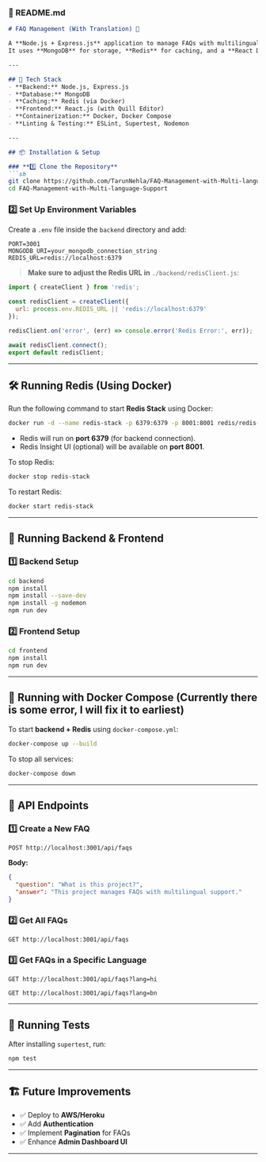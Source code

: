 
### **📖 README.md**  
```markdown
# FAQ Management (With Translation) 📝

A **Node.js + Express.js** application to manage FAQs with multilingual support.  
It uses **MongoDB** for storage, **Redis** for caching, and a **React Dashboard** with **Quill Editor** for content management.

---

## 🚀 Tech Stack
- **Backend:** Node.js, Express.js
- **Database:** MongoDB
- **Caching:** Redis (via Docker)
- **Frontend:** React.js (with Quill Editor)
- **Containerization:** Docker, Docker Compose
- **Linting & Testing:** ESLint, Supertest, Nodemon

---

## 📦 Installation & Setup

### **1️⃣ Clone the Repository**
```sh
git clone https://github.com/TarunNehla/FAQ-Management-with-Multi-language-Support.git
cd FAQ-Management-with-Multi-language-Support
```

### **2️⃣ Set Up Environment Variables**
Create a `.env` file inside the `backend` directory and add:

```env
PORT=3001
MONGODB_URI=your_mongodb_connection_string
REDIS_URL=redis://localhost:6379
```

> **Make sure to adjust the Redis URL in** `./backend/redisClient.js`:
```javascript
import { createClient } from 'redis';

const redisClient = createClient({
  url: process.env.REDIS_URL || 'redis://localhost:6379'
});

redisClient.on('error', (err) => console.error('Redis Error:', err));

await redisClient.connect();
export default redisClient;
```

---

## 🛠 Running Redis (Using Docker)

Run the following command to start **Redis Stack** using Docker:

```sh
docker run -d --name redis-stack -p 6379:6379 -p 8001:8001 redis/redis-stack:latest
```

- Redis will run on **port 6379** (for backend connection).  
- Redis Insight UI (optional) will be available on **port 8001**.

To stop Redis:
```sh
docker stop redis-stack
```

To restart Redis:
```sh
docker start redis-stack
```

---

## 🎯 Running Backend & Frontend

### **1️⃣ Backend Setup**
```sh
cd backend
npm install
npm install --save-dev
npm install -g nodemon
npm run dev
```

### **2️⃣ Frontend Setup**
```sh
cd frontend
npm install
npm run dev
```

---

## 🐳 Running with Docker Compose (Currently there is some error, I will fix it to earliest)

To start **backend + Redis** using `docker-compose.yml`:
```sh
docker-compose up --build
```

To stop all services:
```sh
docker-compose down
```

---

## 📡 API Endpoints

### **1️⃣ Create a New FAQ**
```http
POST http://localhost:3001/api/faqs
```
**Body:**
```json
{
  "question": "What is this project?",
  "answer": "This project manages FAQs with multilingual support."
}
```

### **2️⃣ Get All FAQs**
```http
GET http://localhost:3001/api/faqs
```

### **3️⃣ Get FAQs in a Specific Language**
```http
GET http://localhost:3001/api/faqs?lang=hi
```
```http
GET http://localhost:3001/api/faqs?lang=bn
```

---

## 🧪 Running Tests
After installing `supertest`, run:
```sh
npm test
```

---

## 🏗 Future Improvements
- ✅ Deploy to **AWS/Heroku**
- ✅ Add **Authentication**
- ✅ Implement **Pagination** for FAQs
- ✅ Enhance **Admin Dashboard UI**

---

